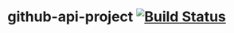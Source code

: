 # github-api-project [![Build Status](https://travis-ci.org/firozhc/github-api-project.svg?branch=development)](https://travis-ci.org/firozhc/github-api-project)

